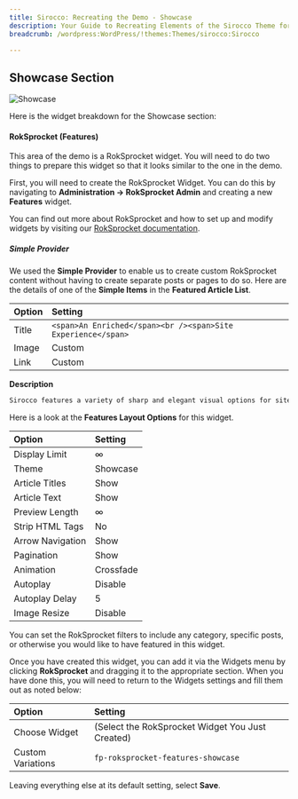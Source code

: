 ```yaml
---
title: Sirocco: Recreating the Demo - Showcase
description: Your Guide to Recreating Elements of the Sirocco Theme for WordPress
breadcrumb: /wordpress:WordPress/!themes:Themes/sirocco:Sirocco

---
```


Showcase Section
-----

![Showcase](assets/demo_2.jpeg)

Here is the widget breakdown for the Showcase section:

#### RokSprocket (Features)

This area of the demo is a RokSprocket widget. You will need to do two things to prepare this widget so that it looks similar to the one in the demo.

First, you will need to create the RokSprocket Widget. You can do this by navigating to **Administration -> RokSprocket Admin** and creating a new **Features** widget.

You can find out more about RokSprocket and how to set up and modify widgets by visiting our [RokSprocket documentation](../../plugins/roksprocket).

##### Simple Provider

We used the **Simple Provider** to enable us to create custom RokSprocket content without having to create separate posts or pages to do so. Here are the details of one of the **Simple Items** in the **Featured Article List**.

| Option | Setting                                                      |
| :----- | :-----                                                       |
| Title  | `<span>An Enriched</span><br /><span>Site Experience</span>` |
| Image  | Custom                                                       |
| Link   | Custom                                                       |

**Description**

~~~ .html
Sirocco features a variety of sharp and elegant visual options for site content via RokSprocket.
~~~

Here is a look at the **Features Layout Options** for this widget.

|      Option      |  Setting  |
| :--------------- | :-------- |
| Display Limit    | ∞         |
| Theme            | Showcase  |
| Article Titles   | Show      |
| Article Text     | Show      |
| Preview Length   | ∞         |
| Strip HTML Tags  | No        |
| Arrow Navigation | Show      |
| Pagination       | Show      |
| Animation        | Crossfade |
| Autoplay         | Disable   |
| Autoplay Delay   | 5         |
| Image Resize     | Disable   |

You can set the RokSprocket filters to include any category, specific posts, or otherwise you would like to have featured in this widget.

Once you have created this widget, you can add it via the Widgets menu by clicking **RokSprocket** and dragging it to the appropriate section. When you have done this, you will need to return to the Widgets settings and fill them out as noted below:

|       Option      |                     Setting                      |
| :---------------- | :----------------------------------------------- |
| Choose Widget     | (Select the RokSprocket Widget You Just Created) |
| Custom Variations | `fp-roksprocket-features-showcase`               |

Leaving everything else at its default setting, select **Save**.
